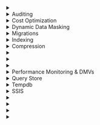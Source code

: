 <details><summary></summary>

# 

## 
</details>

<details><summary>Auditing</summary>

# Auditing

**How to audit whenever a user selects rows/columns that have sensitive data?**
- Use Azure SQL Database or Synapse
- Create a Storage account
- Enable SQL Auditing and configure it to write to the storage account
- Turn on Advanced Data Security
- Apply sensitivity labels named "Highly Confidential" to the columns
</details>


<details><summary>Cost Optimization</summary>

# Cost Optimization

## vCores

**Scenario: Have 20 Azure SQL Databases using vCore pricing and want to know if converting to Elastic Pool will save money. What should you monitor to determine whether pricing is better/worse?**
1. MAX(<Total number of DBs X average vCore utilization per DB>, <Number of concurrently peaking DBs X Peak vCore utilization per DB>)
2. Estimate the storage space needed for the pool by adding the **number of bytes needed for all the databases in the pool**. Then determine the eDTU pool size that provides this amount of storage
- Total size of all databases
- Number of concurrently peaking databases * peak CPU utilization per database
- Total # of DBs * Avg(CPU utilization per DB)
- https://docs.microsoft.com/en-us/azure/azure-sql/database/elastic-pool-overview#how-do-i-choose-the-correct-pool-size

For vCore-based purchasing model: MAX(<Total number of DBs X average vCore utilization per DB>, <Number of concurrently peaking DBs X Peak vCore utilization per DB)
</details>
	
<details><summary>Dynamic Data Masking</summary>

# Dynamic Data Masking

**Scenario: `Customer_Phone` column and you want to mask (a) first 6 numbers, and (b) hypens should be preserved and displayed. How?**
- Exposed Prefix: 0
- Padding String: "XXX-XXX"
- Exposed Suffix: 5 

```sql

CREATE TABLE Customers(
	ID INT PRIMARY KEY IDENTITY(1,1) NOT NULL
	, Phone NVARCHAR(100)
)
GO
INSERT Customers
VALUES
	('555-555-0173')
	, ('555-505-3124')
	, ('555-689-4321')
	
CREATE USER TestUser WITHOUT LOGIN;

GRANT SELECT ON Customers TO TestUser;

-- Test ""
EXECUTE AS USER = 'TestUser';
SELECT * FROM Customers;
REVERT;

---Now add masking
ALTER TABLE Customers
ALTER COLUMN Phone nvarchar(100) MASKED WITH (FUNCTION= 'PARTIAL(0,"xxx-xxx",5)');

-- Test "after masking"
EXECUTE AS USER = 'TestUser';
SELECT * FROM Customers;
REVERT;
```

</details>

<details><summary>Migrations</summary>

# Migrations

## DMS - Azure Database Migration Service

**Scenario: On-prem SQL DB wants to migrate to Azure SQL DB - how?**
- DMS
- Take full and log backups
- Use `WITH CHECKSUM`

</details>

<details><summary>Indexing</summary>

# Indexing

From [the documentation], Microsoft classes tables in 2 ways:
    - rowstore tables and indexes
    - columnstore tables and indexes
    - "*SQL Server 2019 (15.x) and Azure SQL Database support row and page compression for rowstore tables and indexes, and supports columnstore and columnstore archival compression for columnstore tables and indexes.*"

## Microsoft Guidance

### Columnstore Guidance

Columnstore - [MSFT Guidance for Indexes](https://docs.microsoft.com/en-us/sql/relational-databases/indexes/columnstore-indexes-design-guidance)

**Should I use rowstore or columnstore for XYZ table?**
- [Answers from Microsoft](https://docs.microsoft.com/en-us/sql/relational-databases/indexes/columnstore-indexes-design-guidance)
- Does the table contain `varchar(max)`, `nvarchar(max)`, or `varbinary(max)`? - Use rowstore or design a 1:1 lookup rowstore table for strings w a columnstore table for numerics
- Does this data have > 10% of writes are `UPDATE` and `DELETE` statements? - Use rowstore
- Is this a long-term/permanent table? 
    - Yes 
        - Use columnstore
    - No 
        - Use rowstore
- Does the table need partitioning? 
    - Yes
        - Will there be > 1,000,000 rows per partition? 
            - Yes - use columnstore
            - No - use rowstore
    - No
        - Use rowstore

**Step 1: Clustered columnstore index on all OLAP/data warehouse tables**
- Star schema tables
- Snowflake tables
- Fact tables
- Dimension tables

**Step 2: Non-clustered columnstore indexes for all keys (PK, FK for lookups)**
- Enforce PKs with NCI
- Enable fast lookups w NCI on FKs

| Use case  | Recommendation  | Compression ratio  | Notes  	|
|---	|---	|---	|---	|
| Star and Snowflake tables (fact, dimension) 	| Clustered columnstore index  	| 10x  	|   	|
| Star and Snowflake tables (fact, dimension) 	| Non-clustered columnstore index on PKs 	| 10x  	|   	|
| Star and Snowflake tables (fact, dimension) 	| Non-clustered columnstore index on FKs 	| 10x  	|   	|
| HTAP and OLTP-like tables	| Drop rowstore NCI indexes and replace with columnstore NCI	| -10%  	| Swapping NCI rowstore to NCI columnstore is actually going to [take up ~10% more space](https://docs.microsoft.com/en-us/sql/relational-databases/indexes/columnstore-indexes-design-guidance)  	|
| IoT insert tables  	| Clustered columnstore index  	| 10x  	|   	|
|   	|   	|   	|   	|
|   	|   	|   	|   	|
|   	|   	|   	|   	|
|   	|   	|   	|   	|
|   	|   	|   	|   	|
|   	|   	|   	|   	|
|   	|   	|   	|   	|
|   	|   	|   	|   	|
|   	|   	|   	|   	|
|   	|   	|   	|   	|
|   	|   	|   	|   	|
|   	|   	|   	|   	|

- Fact tables = columnstore table

</details>

<details><summary>Compression</summary>

# Compression

Three options:
- Rowstore tables and indexes = row and page compression are options
- Columnstore tables and indexes = columnstore compression and columnstore archival compression
- TSQL `COMPRESS` function = GZIP compression
    - Inputs: strings, varbinary
    - Compression: GZIP
    - Compatibility: Rowstore and columnstore
    - Use case: archival data
    - https://docs.microsoft.com/en-us/sql/t-sql/functions/compress-transact-sql?view=sql-server-ver15

Rowstore table profiles:
- A whole table that is stored as a heap
- A whole table that is stored as a clustered index
- A whole nonclustered index
- A whole indexed view (materialized index)
- For partitioned tables and indexes, you can configure the compression option for each partition, and the various partitions of an object do not have to have the same compression setting

Columnstore table profiles 
- A whole table that is stored with columnstore compression 
- A whole table that is stored as a clustered columnstore index with columnstore compression 
- A whole nonclustered columnstore index
- A whole table that is stored with columnstore archival compression 
- A whole table that is stored as a clustered columnstore index with columnstore archival compression 
- A whole nonclustered columnstore archival index
- For partitioned columnstore tables and columnstore indexes, you can configure the archival compression option for each partition, and the various partitions do not have to have the same archival compression setting

**Compression is always enabled for columnstore tables and can't be turned off** 

## 
</details>

<details><summary></summary>

# 

## 
</details>

<details><summary></summary>

# 

## 
</details>

<details><summary></summary>

# 

## 
</details>

<details><summary>Performance Monitoring & DMVs</summary>

# Performance Monitoring & DMVs

## Azure SQL Database

**What DMV to see resource utilization?**
- `sys.resource_stats` returns CPU usage and storage data for an Azure SQL Database. It has database_name and start_time columns.
- https://docs.microsoft.com/en-us/sql/relational-databases/system-catalog-views/sys-resource-stats-azure-sql-database


</details>

<details><summary>Query Store</summary>

# Query Store

**How to prevent going to read only?**
- Decrease the Data Flush Interval
    - Storage size is checked when Query Store writes data to disk. This interval is set by the Data Flush Interval (Minutes) option. If Query Store has breached the maximum size limit between storage size checks, it transitions to read-only mode
    - Default is 900 seconds, which is 15 minutes


</details>

<details><summary>Tempdb</summary>

# Tempdb

**You change from 4 CPUs to 16 - how many tempdb files should you have?**
- I think answer is 8 but they said 64 
   - *As a general rule, if the number of logical processors is less than or equal to eight, use the same number of data files as logical processors*
   - *If the number of logical processors is greater than eight, use eight data files and then if contention continues, increase the number of data files by multiples of 4 until the contention is reduced to acceptable levels or make changes to the workload/code.*
   - https://docs.microsoft.com/en-us/sql/relational-databases/databases/tempdb-database



## 
</details>

<details><summary>SSIS</summary>

# SSIS

**Scenario: You lose `master` on an Azure SQL VM - how to restore SSISDB?**
- Restore master
- Attach SSISDB
- Turn on TRUSTWORTHY and CLR
- Open or restore the master key for the SSISDB database
- Encrypt a copy of the master key using the service master key
- Update the cleanup user

Open the master key if you know the password, then encrypt it using the service master key:
```sql
OPEN MASTER KEY DECRYPTION BY PASSWORD = 'Original password used to encrypt the master key'

ALTER MASTER KEY ADD ENCRYPTION BY SERVICE MASTER KEY
```

Restore the master key from backup, then encrypt it using the service master key:
```sql
RESTORE MASTER KEY FROM FILE = 'C:\Backups\SQL_masterkey' 
	DECRYPTION BY PASSWORD = 'Original password used to encrypt the master key during SSISDB backup'
	ENCRYPTION BY PASSWORD = 'Change to a new password' 
	FORCE
```

If you get the warning "The current master key cannot be decrypted. The error was ignored because the FORCE option was specified", you can **ignore it**

Update the cleanup user if needed:
```sql
USE SSISDB
GO

EXEC sp_change_users_login 'update_one', '##MS_SSISServerCleanupJobUser##', '##MS_SSISServerCleanupJobLogin##'
```



</details>


<details><summary></summary>

# 

## 
</details>


<details><summary></summary>

# 

## 
</details>


<details><summary></summary>

# 

## 
</details>


<details><summary></summary>

# 

## 
</details>

